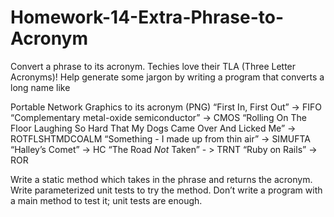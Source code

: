 # Homework-14-Extra-Phrase-to-Acronym
Convert a phrase to its acronym. Techies love their TLA (Three Letter Acronyms)!
Help generate some jargon by writing a program that converts a long name like 

Portable Network Graphics to its acronym (PNG)
“First In, First Out” -> FIFO
“Complementary metal-oxide semiconductor” -> CMOS
“Rolling On The Floor Laughing So Hard That My Dogs Came Over And Licked Me” -> ROTFLSHTMDCOALM
“Something - I made up from thin air” -> SIMUFTA
“Halley’s Comet” -> HC
“The Road _Not_ Taken” - > TRNT
“Ruby on Rails” -> ROR

Write a static method which takes in the phrase and returns the acronym. Write parameterized unit tests to try the method. Don’t write a program with a main method to test it; unit tests are enough.
